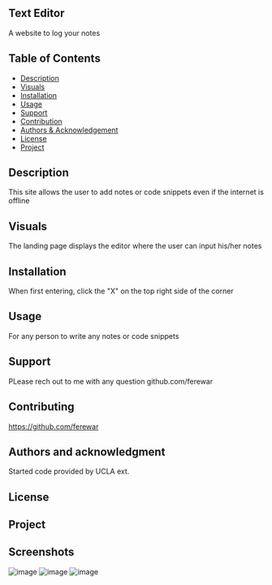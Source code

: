 ## Text Editor 
A website to log your notes

## Table of Contents
  - [Description](#project-description)
  - [Visuals](#visuals)
  - [Installation](#installation)
  - [Usage](#usage)
  - [Support](#support)
  - [Contribution](#contribution)
  - [Authors & Acknowledgement](#authors-and-acknowledgment)
  - [License](#license)
  - [Project](#project-status)

## Description
This site allows the user to add notes or code snippets even if the internet is offline

## Visuals
The landing page displays the editor where the user can input his/her notes

## Installation
When first entering, click the "X" on the top right side of the corner

## Usage
For any person to write any notes or code snippets

## Support
PLease rech out to me with any question github.com/ferewar

## Contributing
https://github.com/ferewar

## Authors and acknowledgment
Started code provided by UCLA ext.

## License

## Project

## Screenshots

![image](https://github.com/ferewar/text-editor/assets/73423237/5c4c2aac-355c-49f7-9137-205c5faa071c)
![image](https://github.com/ferewar/text-editor/assets/73423237/1e81c77f-2f2d-4073-99c8-f9d4661cb417)
![image](https://github.com/ferewar/text-editor/assets/73423237/c5899a7a-8308-4481-b2d8-2e5e152af778)


